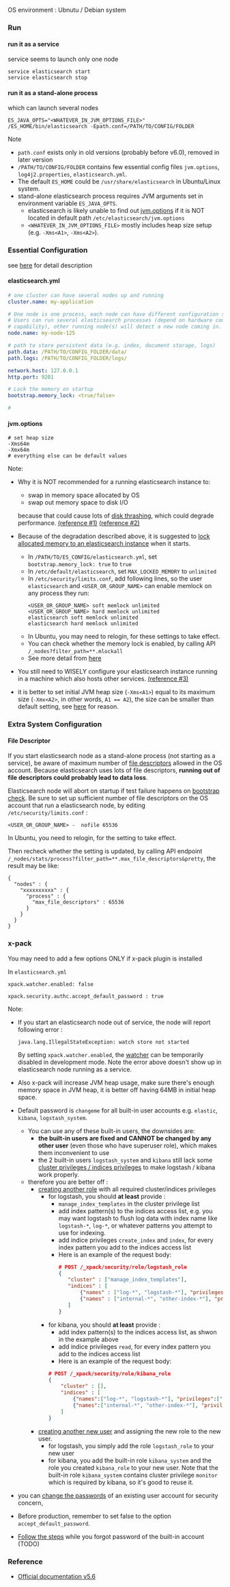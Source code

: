 OS environment : Ubnutu / Debian system

### Run
#### run it as a service

service seems to launch only one node

```
service elasticsearch start
service elasticsearch stop
```

#### run it as a stand-alone process

which can launch several nodes

```
ES_JAVA_OPTS="<WHATEVER_IN_JVM_OPTIONS_FILE>" /ES_HOME/bin/elasticsearch -Epath.conf=/PATH/TO/CONFIG/FOLDER
```

Note
* `path.conf` exists only in old versions (probably before v6.0), removed in later version
* `/PATH/TO/CONFIG/FOLDER` contains few essential config files `jvm.options`, `log4j2.properties`, `elasticsearch.yml`.
* The default `ES_HOME` could be `/usr/share/elasticsearch` in Ubuntu/Linux system. 
* stand-alone elasticsearch process requires JVM arguments set in environment variable `ES_JAVA_OPTS`.
  * elasticsearch is likely unable to find out [jvm.options](#jvmoptions) if it is NOT located in default path `/etc/elasticsearch/jvm.options`
  * `<WHATEVER_IN_JVM_OPTIONS_FILE>` mostly includes heap size setup (e.g. `-Xms<A1>`, `-Xms<A2>`).


### Essential Configuration

see [here](https://www.elastic.co/guide/en/elasticsearch/reference/5.6/settings.html#_config_file_location) for detail description

#### elasticsearch.yml
```yml
# one cluster can have several nodes up and running
cluster.name: my-application

# One node is one process, each node can have different configuration sets.
# Users can run several elasticsearch processes (depend on hardware computing
# capability), other running node(s) will detect a new node coming in.
node.name: my-node-125

# path to store persistent data (e.g. index, document storage, logs)
path.data: /PATH/TO/CONFIG_FOLDER/data/
path.logs: /PATH/TO/CONFIG_FOLDER/logs/

network.host: 127.0.0.1
http.port: 9201

# Lock the memory on startup
bootstrap.memory_lock: <true/false>

# 
```

#### jvm.options
```
# set heap size
-Xms64m
-Xmx64m
# everything else can be default values
```

Note:
* Why it is NOT recommended for a running elasticsearch instance to:
  * swap in memory space allocated by OS
  * swap out memory space to disk I/O
  
  because that could cause lots of [disk thrashing](https://www.computerhope.com/jargon/t/thrash.htm), which could degrade performance. [(reference #1)](https://stackoverflow.com/a/37608824/9853105) [(reference #2)](https://www.elastic.co/guide/en/elasticsearch/reference/5.6/_memory_lock_check.html)
* Because of the degradation described above, it is suggested to [lock allocated memory to an elasticsearch instance](https://www.elastic.co/guide/en/elasticsearch/reference/5.6/setup-configuration-memory.html#mlockall) when it starts.
  * In `/PATH/TO/ES_CONFIG/elasticsearch.yml`, set `bootstrap.memory_lock: true` to `true`
  * In `/etc/default/elasticsearch`, set `MAX_LOCKED_MEMORY` to `unlimited`
  * In `/etc/security/limits.conf`, add following lines, so the user `elasticsearch` and `<USER_OR_GROUP_NAME>` can enable memlock on  any process they run:
    ```
    <USER_OR_GROUP_NAME> soft memlock unlimited  
    <USER_OR_GROUP_NAME> hard memlock unlimited 
    elasticsearch soft memlock unlimited 
    elasticsearch hard memlock unlimited
    ```
  * In Ubuntu, you may need to relogin, for these settings to take effect.
  * You can check whether the memory lock is enabled, by calling API `/_nodes?filter_path=**.mlockall`
  * See more detail from [here](https://www.elastic.co/guide/en/elasticsearch/reference/5.6/setup-configuration-memory.html#mlockall)
  
* You still need to WISELY configure your elasticsearch instance running in a machine which also hosts other services. [(reference #3)](https://stackoverflow.com/questions/37608486/using-mlockall-to-disable-swapping#comment84366798_37608824)

* it is better to set initial JVM heap size (`-Xms<A1>`) equal to its maximum size (`-Xmx<A2>`, in other words, `A1 == A2`), the size can be smaller than default setting, see [here](https://www.elastic.co/guide/en/elasticsearch/reference/5.6/_heap_size_check.html#_heap_size_check) for reason.


### Extra System Configuration
#### File Descriptor
If you start elasticsearch node as a stand-alone process (not starting as a service), be aware of maximum number of [file descriptors](https://www.elastic.co/guide/en/elasticsearch/reference/5.6/file-descriptors.html#file-descriptors) allowed in the OS account. Because elasticsearch uses lots of file descriptors, **running out of file descriptors could probably lead to data loss**.

Elasticsearch node will abort on startup if test failure happens on [bootstrap check](https://www.elastic.co/guide/en/elasticsearch/reference/5.6/bootstrap-checks.html#bootstrap-checks). Be sure to set up sufficient number of file descriptors on the OS account that run a elasticsearch node, by editing `/etc/security/limits.conf` :

```
<USER_OR_GROUP_NAME> -  nofile 65536
```

In Ubuntu, you need to relogin, for the setting to take effect.

Then recheck whether the setting is updated, by calling API endpoint `/_nodes/stats/process?filter_path=**.max_file_descriptors&pretty`, the result may be like:
```
{
  "nodes" : {
    "xxxxxxxxxx" : {
      "process" : {
        "max_file_descriptors" : 65536
      }
    }
  }
}
```

### x-pack
You may need to add a few options ONLY if x-pack plugin is installed 

In `elasticsearch.yml`
```
xpack.watcher.enabled: false

xpack.security.authc.accept_default_password : true
```

Note:
* If you start an elasticsearch node out of service, the node will report following error :
   ```
   java.lang.IllegalStateException: watch store not started
   ```
   By setting `xpack.watcher.enabled`, the [watcher](https://www.elastic.co/guide/en/elasticsearch/reference/5.6/notification-settings.html) can be temporarily disabled in development mode. Note the error above doesn't show up  in elasticsearch node running as a service.
   
* Also x-pack will increase JVM heap usage, make sure there's enough memory space in JVM heap, it is better off having 64MB in initial heap space.
* Default password is `changeme` for all built-in user accounts e.g. `elastic`, `kibana`, `logstash_system`.
  * You can use any of these built-in users, the downsides are:
    * **the built-in users are fixed and CANNOT be changed by any other user** (even those who have superuser role), which makes them inconvenient to use
    * the 2 built-in users `logstash_system` and `kibana` still lack some [cluster privileges / indices privileges](https://www.elastic.co/guide/en/elasticsearch/reference/6.8/security-privileges.html) to make logstash / kibana work properly. 
  * therefore you are better off :
    * [creating another role](./access_pattern_cheatsheet.md#create-a-role) with all required cluster/indices privileges
      * for logstash, you should **at least** provide :
        * `manage_index_templates` in the cluster privilege list
        * add index pattern(s) to the indices access list, e.g. you may want logstash to flush log data with index name like `logstash-*`, `log-*`, or whatever patterns you attempt to use for indexing.
        * add indice privileges `create_index` and `index`, for every index pattern you add to the indices access list
        * Here is an example of the request body:
          ```json
          # POST /_xpack/security/role/logstash_role
          {
             "cluster" : ["manage_index_templates"],
             "indices" : [
                 {"names" : ["log-*", "logstash-*"], "privileges" : ["create_index", "index"]  },
                 {"names" : ["internal-*", "other-index-*"], "privileges" : ["create_index", "index"]  }
             ]
          }
          ```
      * for kibana, you should **at least** provide :
        * add index pattern(s) to the indices access list, as shwon in the example above
        * add indice privileges `read`, for every index pattern you add to the indices access list
        * Here is an example of the request body:
        ```json
        # POST /_xpack/security/role/kibana_role
        {
            "cluster" : [],
            "indices" : [
                {"names":["log-*", "logstash-*"], "privileges":["read"] },
                {"names":["internal-*", "other-index-*"], "privileges" : ["read"]}
            ]
        }
        ```
    * [creating another new user](./access_pattern_cheatsheet.md#create-user) and assigning the new role to the new user.
      * for logstash, you simply add the role `logstash_role` to your new user
      * for kibana, you add the built-in role `kibana_system` and the role you created `kibana_role` to your new user. Note that the built-in role `kibana_system` contains cluster privilege `monitor` which is required by kibana, so it's good to reuse it.
* you can [change the passwords](./access_pattern_cheatsheet.md#change-password) of an existing user account for security concern,
* Before production, remember to set false to the option `accept_default_password`.
* [Follow the steps](https://discuss.elastic.co/t/dec-22nd-2017-en-x-pack-i-lost-forgot-the-elastic-user-password-am-i-locked-out-forever/110075) while you forgot password of the built-in account (TODO)


### Reference
* [Official documentation v5.6](https://www.elastic.co/guide/en/elasticsearch/reference/5.6/index.html)
